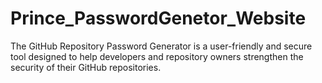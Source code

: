 # Prince_PasswordGenetor_Website
The GitHub Repository Password Generator is a user-friendly and secure tool designed to help developers and repository owners strengthen the security of their GitHub repositories. 
